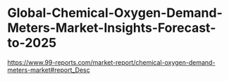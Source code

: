 # Global-Chemical-Oxygen-Demand-Meters-Market-Insights-Forecast-to-2025
https://www.99-reports.com/market-report/chemical-oxygen-demand-meters-market#report_Desc
